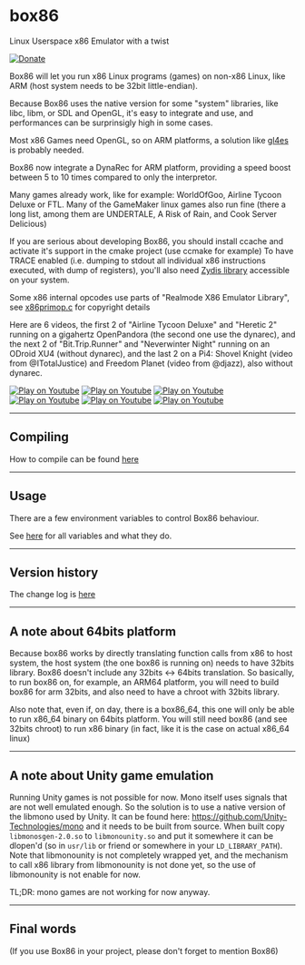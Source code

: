 # box86

Linux Userspace x86 Emulator with a twist

[![Donate](https://img.shields.io/badge/Donate-PayPal-green.svg)](https://www.paypal.com/cgi-bin/webscr?cmd=_donations&business=LU8Y2T62ZWFHU)

Box86 will let you run x86 Linux programs (games) on non-x86 Linux, like ARM (host system needs to be 32bit little-endian).

Because Box86 uses the native version for some "system" libraries, like libc, libm, or SDL and OpenGL, it's easy to integrate and use, and performances can be surprinsigly high in some cases.

Most x86 Games need OpenGL, so on ARM platforms, a solution like [gl4es](https://github.com/ptitSeb/gl4es) is probably needed.

Box86 now integrate a DynaRec for ARM platform, providing a speed boost between 5 to 10 times compared to only the interpretor.

Many games already work, like for example: WorldOfGoo, Airline Tycoon Deluxe or FTL. Many of the GameMaker linux games also run fine (there a long list, among them are UNDERTALE, A Risk of Rain, and Cook Server Delicious)

If you are serious about developing Box86, you should install ccache and activate it's support in the cmake project (use ccmake for example)
To have TRACE enabled (i.e. dumping to stdout all individual x86 instructions executed, with dump of registers), you'll also need [Zydis library](https://github.com/zyantific/zydis) accessible on your system.

Some x86 internal opcodes use parts of "Realmode X86 Emulator Library", see [x86primop.c](src/x86primop.c) for copyright details

Here are 6 videos, the first 2 of "Airline Tycoon Deluxe" and "Heretic 2" running on a gigahertz OpenPandora (the second one use the dynarec), and the next 2 of "Bit.Trip.Runner" and "Neverwinter Night" running on an ODroid XU4 (without dynarec), and the last 2 on a Pi4: Shovel Knight (video from @ITotalJustice) and Freedom Planet (video from @djazz), also without dynarec.

[![Play on Youtube](https://img.youtube.com/vi/bLt0hMoFDLk/3.jpg)](https://www.youtube.com/watch?v=bLt0hMoFDLk) [![Play on Youtube](https://img.youtube.com/vi/MM7kWYts7IA/3.jpg)](https://www.youtube.com/watch?v=MM7kWYts7IA) [![Play on Youtube](https://img.youtube.com/vi/8hr71S029Hg/1.jpg)](https://www.youtube.com/watch?v=8hr71S029Hg) [![Play on Youtube](https://img.youtube.com/vi/B4YN37z3-ws/1.jpg)](https://www.youtube.com/watch?v=B4YN37z3-ws) [![Play on Youtube](https://img.youtube.com/vi/xk8Q30mxqPg/1.jpg)](https://www.youtube.com/watch?v=xk8Q30mxqPg) [![Play on Youtube](https://img.youtube.com/vi/_QMRMVvYrqU/1.jpg)](https://www.youtube.com/watch?v=_QMRMVvYrqU)

----

Compiling
----
How to compile can be found [here](COMPILE.md)

----

Usage
----

There are a few environment variables to control Box86 behaviour.

See [here](USAGE.md) for all variables and what they do.

----

Version history
----

The change log is [here](CHANGELOG.md)

----

A note about 64bits platform
----

Because box86 works by directly translating function calls from x86 to host system, the host system (the one box86 is running on) needs to have 32bits library. Box86 doesn't include any 32bits <-> 64bits translation. So basically, to run box86 on, for example, an ARM64 platform, you will need to build box86 for arm 32bits, and also need to have a chroot with 32bits library.

Also note that, even if, on day, there is a box86_64, this one will only be able to run x86_64 binary on 64bits platform. You will still need box86 (and see 32bits chroot) to run x86 binary (in fact, like it is the case on actual x86_64 linux)

----

A note about Unity game emulation
----

Running Unity games is not possible for now. Mono itself uses signals that are not well emulated enough. So the solution is to use a native version of the libmono used by Unity. It can be found here: https://github.com/Unity-Technologies/mono and it needs to be built from source. When built copy `libmonosgen-2.0.so` to `libmonounity.so` and put it somewhere it can be dlopen'd (so in `usr/lib` or friend or somewhere in your `LD_LIBRARY_PATH`).
Note that libmonounity is not completely wrapped yet, and the mechanism to call x86 library from libmonounity is not done yet, so the use of libmonounity is not enable for now. 

TL;DR: mono games are not working for now anyway.

----

Final words
----

(If you use Box86 in your project, please don't forget to mention Box86)
